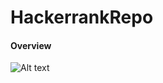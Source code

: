 # HackerrankRepo

#### Overview
![Alt text](https://s3.amazonaws.com/sr-marketplace-prod/wp-content/uploads/2015/08/hackerrank.jpg?raw=true "Optional Title")

